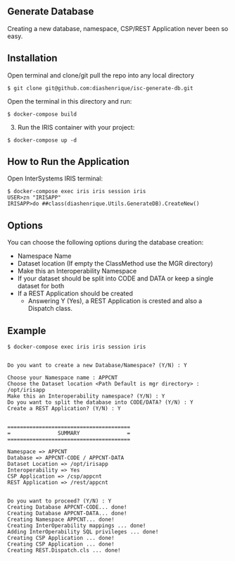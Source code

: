 ## Generate Database
Creating a new database, namespace, CSP/REST Application never been so easy.  

## Installation 

Open terminal and clone/git pull the repo into any local directory

```
$ git clone git@github.com:diashenrique/isc-generate-db.git
```

Open the terminal in this directory and run:

```
$ docker-compose build
```

3. Run the IRIS container with your project:

```
$ docker-compose up -d
```

## How to Run the Application

Open InterSystems IRIS terminal:

```
$ docker-compose exec iris iris session iris
USER>zn "IRISAPP"
IRISAPP>do ##class(diashenrique.Utils.GenerateDB).CreateNew()
```
## Options
You can choose the following options during the database creation:
* Namespace Name
* Dataset location (If empty the ClassMethod use the MGR directory)
* Make this an Interoperability Namespace
* If your dataset should be split into CODE and DATA or keep a single dataset for both
* If a REST Application should be created
  * Answering Y (Yes), a REST Application is crested and also a Dispatch class.

## Example

```
$ docker-compose exec iris iris session iris


Do you want to create a new Database/Namespace? (Y/N) : Y

Choose your Namespace name : APPCNT
Choose the Dataset location <Path Default is mgr directory> : /opt/irisapp
Make this an Interoperability namespace? (Y/N) : Y
Do you want to split the database into CODE/DATA? (Y/N) : Y
Create a REST Application? (Y/N) : Y


=======================================
=               SUMMARY               =
=======================================

Namespace => APPCNT
Database => APPCNT-CODE / APPCNT-DATA
Dataset Location => /opt/irisapp
Interoperability => Yes
CSP Application => /csp/appcnt
REST Application => /rest/appcnt


Do you want to proceed? (Y/N) : Y
Creating Database APPCNT-CODE... done!
Creating Database APPCNT-DATA... done!
Creating Namespace APPCNT... done!
Creating InterOperability mappings ... done!
Adding InterOperability SQL privileges ... done!
Creating CSP Application ... done!
Creating CSP Application ... done!
Creating REST.Dispatch.cls ... done!
```